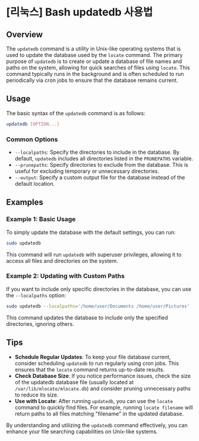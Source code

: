 # [리눅스] Bash updatedb 사용법

## Overview
The `updatedb` command is a utility in Unix-like operating systems that is used to update the database used by the `locate` command. The primary purpose of `updatedb` is to create or update a database of file names and paths on the system, allowing for quick searches of files using `locate`. This command typically runs in the background and is often scheduled to run periodically via cron jobs to ensure that the database remains current.

## Usage
The basic syntax of the `updatedb` command is as follows:

```bash
updatedb [OPTION...]
```

### Common Options
- `--localpaths`: Specify the directories to include in the database. By default, `updatedb` includes all directories listed in the `PRUNEPATHS` variable.
- `--prunepaths`: Specify directories to exclude from the database. This is useful for excluding temporary or unnecessary directories.
- `--output`: Specify a custom output file for the database instead of the default location.

## Examples

### Example 1: Basic Usage
To simply update the database with the default settings, you can run:

```bash
sudo updatedb
```
This command will run `updatedb` with superuser privileges, allowing it to access all files and directories on the system.

### Example 2: Updating with Custom Paths
If you want to include only specific directories in the database, you can use the `--localpaths` option:

```bash
sudo updatedb --localpaths='/home/user/Documents /home/user/Pictures'
```
This command updates the database to include only the specified directories, ignoring others.

## Tips
- **Schedule Regular Updates**: To keep your file database current, consider scheduling `updatedb` to run regularly using cron jobs. This ensures that the `locate` command returns up-to-date results.
- **Check Database Size**: If you notice performance issues, check the size of the updatedb database file (usually located at `/var/lib/mlocate/mlocate.db`) and consider pruning unnecessary paths to reduce its size.
- **Use with Locate**: After running `updatedb`, you can use the `locate` command to quickly find files. For example, running `locate filename` will return paths to all files matching "filename" in the updated database.

By understanding and utilizing the `updatedb` command effectively, you can enhance your file searching capabilities on Unix-like systems.